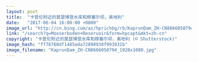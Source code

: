 ```yaml
---
layout: post
title:  "卡普伦附近的莫瑟博登水库和穆塞尔坝，奥地利"
date:   "2017-06-04 16:00:00 +0800"
image_url: "http://cn.bing.com/az/hprichbg/rb/KaprunDam_ZH-CN8666050794_1920x1080.jpg"
link: "/search?q=Mooserboden+Reservoir&form=hpcapt&mkt=zh-cn"
copyright: "卡普伦附近的莫瑟博登水库和穆塞尔坝，奥地利 (© Shutterstock)"
image_hash: "ff78760df1485eda72890930f993931b"
image_filename: "KaprunDam_ZH-CN8666050794_1920x1080.jpg"
---
```

